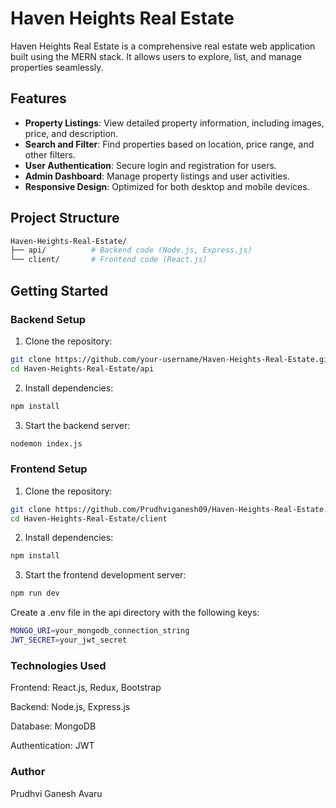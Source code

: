 # Haven Heights Real Estate

Haven Heights Real Estate is a comprehensive real estate web application built using the MERN stack. It allows users to explore, list, and manage properties seamlessly.

## Features
- **Property Listings**: View detailed property information, including images, price, and description.
- **Search and Filter**: Find properties based on location, price range, and other filters.
- **User Authentication**: Secure login and registration for users.
- **Admin Dashboard**: Manage property listings and user activities.
- **Responsive Design**: Optimized for both desktop and mobile devices.

## Project Structure
```bash
Haven-Heights-Real-Estate/
├── api/          # Backend code (Node.js, Express.js)
└── client/       # Frontend code (React.js)
```

## Getting Started

### Backend Setup
1. Clone the repository:
```bash
git clone https://github.com/your-username/Haven-Heights-Real-Estate.git
cd Haven-Heights-Real-Estate/api
```

2. Install dependencies:
```bash
npm install
```

3. Start the backend server:
```bash
nodemon index.js
```

### Frontend Setup
1. Clone the repository:
```bash
git clone https://github.com/Prudhviganesh09/Haven-Heights-Real-Estate.git
cd Haven-Heights-Real-Estate/client
```

2. Install dependencies:
```bash
npm install
```

3. Start the frontend development server:
```bash
npm run dev
```
Create a .env file in the api directory with the following keys:

```bash
MONGO_URI=your_mongodb_connection_string
JWT_SECRET=your_jwt_secret
```

### Technologies Used
Frontend: React.js, Redux, Bootstrap

Backend: Node.js, Express.js

Database: MongoDB

Authentication: JWT

### Author
Prudhvi Ganesh Avaru
